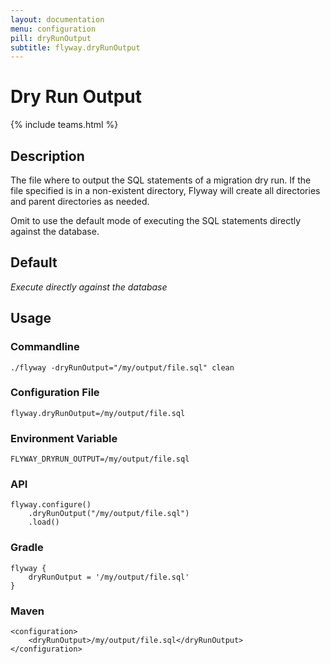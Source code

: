 ```yaml
---
layout: documentation
menu: configuration
pill: dryRunOutput
subtitle: flyway.dryRunOutput
---
```


# Dry Run Output
{% include teams.html %}

## Description
The file where to output the SQL statements of a migration dry run. If the file specified is in a non-existent directory, Flyway will create all directories and parent directories as needed.

Omit to use the default mode of executing the SQL statements directly against the database.

## Default
<i>Execute directly against the database</i>

## Usage

### Commandline
```
./flyway -dryRunOutput="/my/output/file.sql" clean
```

### Configuration File
```
flyway.dryRunOutput=/my/output/file.sql
```

### Environment Variable
```
FLYWAY_DRYRUN_OUTPUT=/my/output/file.sql
```

### API
```
flyway.configure()
    .dryRunOutput("/my/output/file.sql")
    .load()
```

### Gradle
```
flyway {
    dryRunOutput = '/my/output/file.sql'
}
```

### Maven
```
<configuration>
    <dryRunOutput>/my/output/file.sql</dryRunOutput>
</configuration>
```
